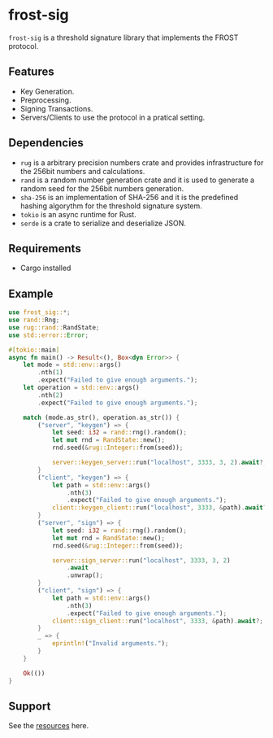   # frost-sig

  `frost-sig` is a threshold signature library that implements the FROST protocol.

  ## Features

  - Key Generation.
  - Preprocessing.
  - Signing Transactions.
  - Servers/Clients to use the protocol in a pratical setting.

  ## Dependencies

  - `rug` is a arbitrary precision numbers crate and provides infrastructure for the 256bit numbers and calculations.
  - `rand` is a random number generation crate and it is used to generate a random seed for the 256bit numbers generation.
  - `sha-256` is an implementation of SHA-256 and it is the predefined hashing algorythm for the threshold signature system.
  - `tokio` is an async runtime for Rust.
  - `serde` is a crate to serialize and deserialize JSON.

  ## Requirements

  - Cargo installed

  ## Example
  ```Rust
  use frost_sig::*;
  use rand::Rng;
  use rug::rand::RandState;
  use std::error::Error;

  #[tokio::main]
  async fn main() -> Result<(), Box<dyn Error>> {
      let mode = std::env::args()
          .nth(1)
          .expect("Failed to give enough arguments.");
      let operation = std::env::args()
          .nth(2)
          .expect("Failed to give enough arguments.");

      match (mode.as_str(), operation.as_str()) {
          ("server", "keygen") => {
              let seed: i32 = rand::rng().random();
              let mut rnd = RandState::new();
              rnd.seed(&rug::Integer::from(seed));

              server::keygen_server::run("localhost", 3333, 3, 2).await?;
          }
          ("client", "keygen") => {
              let path = std::env::args()
                  .nth(3)
                  .expect("Failed to give enough arguments.");
              client::keygen_client::run("localhost", 3333, &path).await?;
          }
          ("server", "sign") => {
              let seed: i32 = rand::rng().random();
              let mut rnd = RandState::new();
              rnd.seed(&rug::Integer::from(seed));

              server::sign_server::run("localhost", 3333, 3, 2)
                  .await
                  .unwrap();
          }
          ("client", "sign") => {
              let path = std::env::args()
                  .nth(3)
                  .expect("Failed to give enough arguments.");
              client::sign_client::run("localhost", 3333, &path).await?;
          }
          _ => {
              eprintln!("Invalid arguments.");
          }
      }

      Ok(())
  }
 ```

  ## Support

  See the [resources](https://eprint.iacr.org/2020/852.pdf) here.
